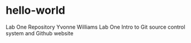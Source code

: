 # hello-world
Lab One Repository
Yvonne Williams
Lab One Intro to Git source control system and Github website
